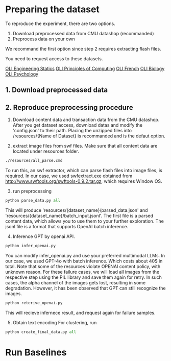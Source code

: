 # Preparing the dataset

To reproduce the experiment, there are two options.
1. Download preprocessed data from CMU datashop (recommanded)
2. Preprocess data on your own

We recommand the first option since step 2 requires extracting flash files.

You need to request access to these datasets.

[OLI Engineering Statics](https://pslcdatashop.web.cmu.edu/DatasetInfo?datasetId=507)
[OLI Principles of Computing](https://pslcdatashop.web.cmu.edu/DatasetInfo?datasetId=1806)
[OLI French](https://pslcdatashop.web.cmu.edu/DatasetInfo?datasetId=918)
[OLI Biology](https://pslcdatashop.web.cmu.edu/DatasetInfo?datasetId=1148)
[OLI Psychology](https://pslcdatashop.web.cmu.edu/DatasetInfo?datasetId=863)

## 1. Download preprocessed data



## 2. Reproduce preprocessing procedure

1. Download content data and transaction data from the CMU datashop. After you get dataset access, download datas and modify the 'config.json' to their path. Placing the unzipped files into /resources/{Name of Dataset} is recommanded and is the defaut option.


2. extract image files from swf files. Make sure that all content data are located under resources folder.

```bash
./resources/all_parse.cmd
```

To run this, an swf extractor, which can parse flash files into image files, is required. In our case, we used swfextract.exe obtained from http://www.swftools.org/swftools-0.9.2.tar.gz, which requires Window OS. 

3. run preprocessing 

```python
python parse_data.py all
```
This will produce 'resources/{dataset_name}/parsed_data.json' and 'resources/{dataset_name}/batch_input.jsonl'. The first file is a parsed content data, which allows you to use them to your further exploration. The jsonl file is a format that supports OpenAI batch inference. 

4. Inference GPT by openai API.

```python
python infer_openai.py
```

You can modify infer_openai.py and use your preferred multimodal LLMs. In our case, we used GPT-4o with batch inference. Which costs about 40$ in total.
Note that some of the resources violate OPENAI content policy, with unknown reason. For these failure cases, we will load all images from the respective step using the PIL library and save them again for retry. In such cases, the alpha channel of the images gets lost, resulting in some degradation. However, it has been observed that GPT can still recognize the images. 

```python
python reterive_openai.py
```

This will recieve infernece result, and request again for failure samples.

5. Obtain text encoding
For clustering, run
```python
python create_final_data.py all
```

# Run Baselines

